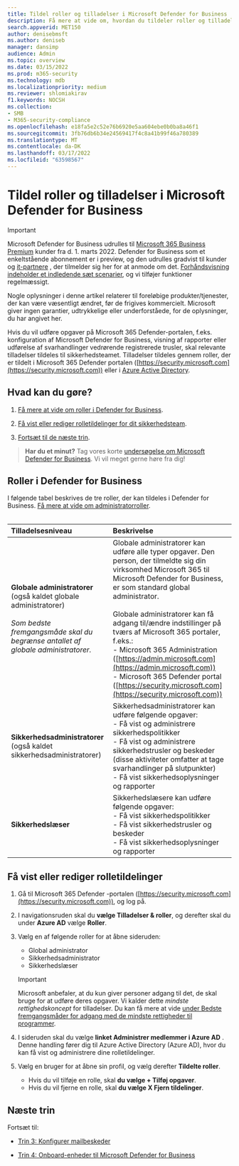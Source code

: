 ```yaml
---
title: Tildel roller og tilladelser i Microsoft Defender for Business
description: Få mere at vide om, hvordan du tildeler roller og tilladelser i Microsoft Defender for Business
search.appverid: MET150
author: denisebmsft
ms.author: deniseb
manager: dansimp
audience: Admin
ms.topic: overview
ms.date: 03/15/2022
ms.prod: m365-security
ms.technology: mdb
ms.localizationpriority: medium
ms.reviewer: shlomiakirav
f1.keywords: NOCSH
ms.collection:
- SMB
- M365-security-compliance
ms.openlocfilehash: e18fa5e2c52e76b6920e5aa604ebe0b0ba8a46f1
ms.sourcegitcommit: 3fb76db6b34e24569417f4c8a41b99f46a780389
ms.translationtype: MT
ms.contentlocale: da-DK
ms.lasthandoff: 03/17/2022
ms.locfileid: "63598567"
---
```

# <a name="assign-roles-and-permissions-in-microsoft-defender-for-business"></a>Tildel roller og tilladelser i Microsoft Defender for Business

> [!IMPORTANT]
> Microsoft Defender for Business udrulles til [Microsoft 365 Business Premium](../../business-premium/index.md) kunder fra d. 1. marts 2022. Defender for Business som et enkeltstående abonnement er i preview, og den udrulles gradvist til kunder og [it-partnere](https://aka.ms/mdb-preview) , der tilmelder sig her for at anmode om det. [Forhåndsvisning indeholder et indledende sæt scenarier](mdb-tutorials.md#try-these-preview-scenarios), og vi tilføjer funktioner regelmæssigt.
> 
> Nogle oplysninger i denne artikel relaterer til foreløbige produkter/tjenester, der kan være væsentligt ændret, før de frigives kommercielt. Microsoft giver ingen garantier, udtrykkelige eller underforståede, for de oplysninger, du har angivet her. 

Hvis du vil udføre opgaver på Microsoft 365 Defender-portalen, f.eks. konfiguration af Microsoft Defender for Business, visning af rapporter eller udførelse af svarhandlinger vedrørende registrerede trusler, skal relevante tilladelser tildeles til sikkerhedsteamet. Tilladelser tildeles gennem roller, der er tildelt i Microsoft 365 Defender portalen ([https://security.microsoft.com](https://security.microsoft.com)) eller i [Azure Active Directory](/azure/active-directory/roles/manage-roles-portal). 

## <a name="what-to-do"></a>Hvad kan du gøre?

1. [Få mere at vide om roller i Defender for Business](#roles-in-defender-for-business).

2. [Få vist eller rediger rolletildelinger for dit sikkerhedsteam](#view-or-edit-role-assignments).

3. [Fortsæt til de næste trin](#next-steps).

>
> **Har du et minut?**
> Tag vores korte <a href="https://microsoft.qualtrics.com/jfe/form/SV_0JPjTPHGEWTQr4y" target="_blank">undersøgelse om Microsoft Defender for Business</a>. Vi vil meget gerne høre fra dig!
>


## <a name="roles-in-defender-for-business"></a>Roller i Defender for Business

I følgende tabel beskrives de tre roller, der kan tildeles i Defender for Business. [Få mere at vide om administratorroller](../../admin/add-users/about-admin-roles.md). <br/><br/>

| Tilladelsesniveau | Beskrivelse |
|:---|:---|
| **Globale administratorer** (også kaldet globale administratorer) <br/><br/> *Som bedste fremgangsmåde skal du begrænse antallet af globale administratorer.* | Globale administratorer kan udføre alle typer opgaver. Den person, der tilmeldte sig din virksomhed Microsoft 365 til Microsoft Defender for Business, er som standard global administrator. <br/><br/> Globale administratorer kan få adgang til/ændre indstillinger på tværs af Microsoft 365 portaler, f.eks.: <br/>- Microsoft 365 Administration ([https://admin.microsoft.com](https://admin.microsoft.com)) <br/>- Microsoft 365 Defender portal ([https://security.microsoft.com](https://security.microsoft.com)) |
| **Sikkerhedsadministratorer** (også kaldet sikkerhedsadministratorer) | Sikkerhedsadministratorer kan udføre følgende opgaver: <br/>- Få vist og administrere sikkerhedspolitikker <br/>- Få vist og administrere sikkerhedstrusler og beskeder (disse aktiviteter omfatter at tage svarhandlinger på slutpunkter) <br/>- Få vist sikkerhedsoplysninger og rapporter |
| **Sikkerhedslæser** | Sikkerhedslæsere kan udføre følgende opgaver: <br/>- Få vist sikkerhedspolitikker <br/>- Få vist sikkerhedstrusler og beskeder <br/>- Få vist sikkerhedsoplysninger og rapporter  |


## <a name="view-or-edit-role-assignments"></a>Få vist eller rediger rolletildelinger

1. Gå til Microsoft 365 Defender -portalen ([https://security.microsoft.com](https://security.microsoft.com)), og log på.

2. I navigationsruden skal du **vælge Tilladelser & roller**, og derefter skal du under **Azure AD** vælge **Roller**.

3. Vælg en af følgende roller for at åbne sideruden:

   - Global administrator
   - Sikkerhedsadministrator
   - Sikkerhedslæser

   > [!IMPORTANT]
   > Microsoft anbefaler, at du kun giver personer adgang til det, de skal bruge for at udføre deres opgaver. Vi kalder dette *mindste rettighedskoncept* for tilladelser. Du kan få mere at vide [under Bedste fremgangsmåder for adgang med de mindste rettigheder til programmer](/azure/active-directory/develop/secure-least-privileged-access). 

4. I sideruden skal du vælge **linket Administrer medlemmer i Azure AD** . Denne handling fører dig til Azure Active Directory (Azure AD), hvor du kan få vist og administrere dine rolletildelinger.

5. Vælg en bruger for at åbne sin profil, og vælg derefter **Tildelte roller**.

   - Hvis du vil tilføje en rolle, skal **du vælge + Tilføj opgaver**.
   - Hvis du vil fjerne en rolle, skal **du vælge X Fjern tildelinger**. 

## <a name="next-steps"></a>Næste trin

Fortsæt til:

- [Trin 3: Konfigurer mailbeskeder](mdb-email-notifications.md)

- [Trin 4: Onboard-enheder til Microsoft Defender for Business](mdb-onboard-devices.md)